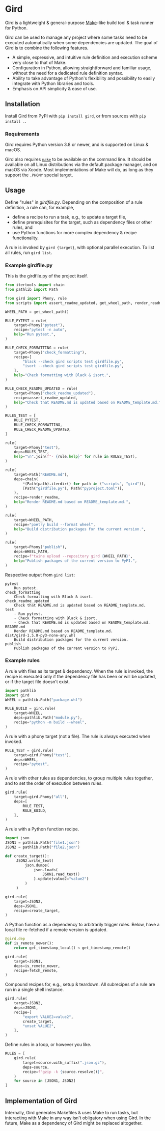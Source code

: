 [//]: # (This README.md is autogenerated from README_template.md with the script
         render_readme.py)

# Gird

Gird is a lightweight & general-purpose [Make][make]-like build tool & task
runner for Python.

[make]: https://en.wikipedia.org/wiki/Make_(software)

Gird can be used to manage any project where some tasks need to be executed
automatically when some dependencies are updated. The goal of Gird is to combine
the following features.

- A simple, expressive, and intuitive rule definition and execution scheme very
  close to that of Make.
- Configuration in Python, allowing straightforward and familiar usage, without
  the need for a dedicated rule definition syntax.
- Ability to take advantage of Python's flexibility and possibility to easily
  integrate with Python libraries and tools.
- Emphasis on API simplicity & ease of use.

## Installation

Install Gird from PyPI with `pip install gird`, or from sources with
`pip install .`.

### Requirements

Gird requires Python version 3.8 or newer, and is supported on Linux & macOS.

Gird also requires [`make`][make] to be available on the command line. It should
be available on all Linux distributions via the default package manager, and on
macOS via Xcode. Most implementations of Make will do, as long as they support
the `.PHONY` special target.

## Usage

Define "rules" in *girdfile.py*. Depending on the composition of a rule
definition, a rule can, for example,

- define a recipe to run a task, e.g., to update a target file,
- define prerequisites for the target, such as dependency files or other rules,
  and
- use Python functions for more complex dependency & recipe functionality.

A rule is invoked by `gird {target}`, with optional parallel execution. To list
all rules, run `gird list`.

### Example girdfile.py

This is the girdfile.py of the project itself.

```python
from itertools import chain
from pathlib import Path

from gird import Phony, rule
from scripts import assert_readme_updated, get_wheel_path, render_readme

WHEEL_PATH = get_wheel_path()

RULE_PYTEST = rule(
    target=Phony("pytest"),
    recipe="pytest -n auto",
    help="Run pytest.",
)

RULE_CHECK_FORMATTING = rule(
    target=Phony("check_formatting"),
    recipe=[
        "black --check gird scripts test girdfile.py",
        "isort --check gird scripts test girdfile.py",
    ],
    help="Check formatting with Black & isort.",
)

RULE_CHECK_README_UPDATED = rule(
    target=Phony("check_readme_updated"),
    recipe=assert_readme_updated,
    help="Check that README.md is updated based on README_template.md.",
)

RULES_TEST = [
    RULE_PYTEST,
    RULE_CHECK_FORMATTING,
    RULE_CHECK_README_UPDATED,
]

rule(
    target=Phony("test"),
    deps=RULES_TEST,
    help="\n".join(f"- {rule.help}" for rule in RULES_TEST),
)

rule(
    target=Path("README.md"),
    deps=chain(
        *(Path(path).iterdir() for path in ("scripts", "gird")),
        [Path("girdfile.py"), Path("pyproject.toml")],
    ),
    recipe=render_readme,
    help="Render README.md based on README_template.md.",
)

rule(
    target=WHEEL_PATH,
    recipe="poetry build --format wheel",
    help="Build distribution packages for the current version.",
)

rule(
    target=Phony("publish"),
    deps=WHEEL_PATH,
    recipe=f"twine upload --repository gird {WHEEL_PATH}",
    help="Publish packages of the current version to PyPI.",
)
```

Respective output from `gird list`:

```
pytest
    Run pytest.
check_formatting
    Check formatting with Black & isort.
check_readme_updated
    Check that README.md is updated based on README_template.md.
test
    - Run pytest.
    - Check formatting with Black & isort.
    - Check that README.md is updated based on README_template.md.
README.md
    Render README.md based on README_template.md.
dist/gird-1.5.0-py3-none-any.whl
    Build distribution packages for the current version.
publish
    Publish packages of the current version to PyPI.
```

### Example rules

A rule with files as its target & dependency. When the rule is invoked, the
recipe is executed only if the dependency file has been or will be updated,
or if the target file doesn't exist.

```python
import pathlib
import gird
WHEEL = pathlib.Path("package.whl")

RULE_BUILD = gird.rule(
    target=WHEEL,
    deps=pathlib.Path("module.py"),
    recipe="python -m build --wheel",
)
```

A rule with a phony target (not a file). The rule is always executed when
invoked.

```python
RULE_TEST = gird.rule(
    target=gird.Phony("test"),
    deps=WHEEL,
    recipe="pytest",
)
```

A rule with other rules as dependencies, to group multiple rules together,
and to set the order of execution between rules.

```python
gird.rule(
    target=gird.Phony("all"),
    deps=[
        RULE_TEST,
        RULE_BUILD,
    ],
)
```

A rule with a Python function recipe.

```python
import json
JSON1 = pathlib.Path("file1.json")
JSON2 = pathlib.Path("file2.json")

def create_target():
     JSON2.write_text(
         json.dumps(
             json.loads(
                 JSON1.read_text()
             ).update(value2="value2")
         )
     )

gird.rule(
    target=JSON2,
    deps=JSON1,
    recipe=create_target,
)
```

A Python function as a dependency to arbitrarily trigger rules. Below, have
a local file re-fetched if a remote version is updated.

```python
@gird.dep
def is_remote_newer():
    return get_timestamp_local() < get_timestamp_remote()

gird.rule(
    target=JSON1,
    deps=is_remote_newer,
    recipe=fetch_remote,
)
```

Compound recipes for, e.g., setup & teardown. All subrecipes of a rule are
run in a single shell instance.

```python
gird.rule(
    target=JSON2,
    deps=JSON1,
    recipe=[
        "export VALUE2=value2",
        create_target,
        "unset VALUE2",
    ],
)
```

Define rules in a loop, or however you like.

```python
RULES = [
    gird.rule(
        target=source.with_suffix(".json.gz"),
        deps=source,
        recipe=f"gzip -k {source.resolve()}",
    )
    for source in [JSON1, JSON2]
]

```

## Implementation of Gird

Internally, Gird generates Makefiles & uses Make to run tasks, but interacting
with Make in any way isn't obligatory when using Gird. In the future, Make as a
dependency of Gird might be replaced altogether.
